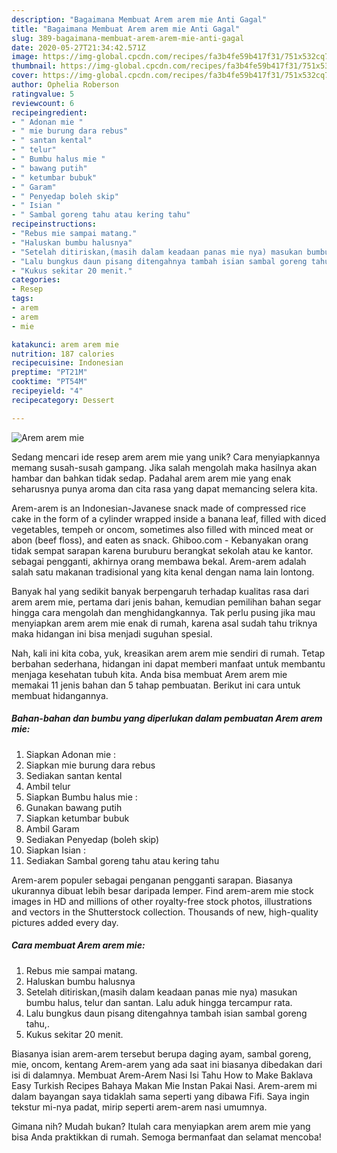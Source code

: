 ```yaml
---
description: "Bagaimana Membuat Arem arem mie Anti Gagal"
title: "Bagaimana Membuat Arem arem mie Anti Gagal"
slug: 389-bagaimana-membuat-arem-arem-mie-anti-gagal
date: 2020-05-27T21:34:42.571Z
image: https://img-global.cpcdn.com/recipes/fa3b4fe59b417f31/751x532cq70/arem-arem-mie-foto-resep-utama.jpg
thumbnail: https://img-global.cpcdn.com/recipes/fa3b4fe59b417f31/751x532cq70/arem-arem-mie-foto-resep-utama.jpg
cover: https://img-global.cpcdn.com/recipes/fa3b4fe59b417f31/751x532cq70/arem-arem-mie-foto-resep-utama.jpg
author: Ophelia Roberson
ratingvalue: 5
reviewcount: 6
recipeingredient:
- " Adonan mie "
- " mie burung dara rebus"
- " santan kental"
- " telur"
- " Bumbu halus mie "
- " bawang putih"
- " ketumbar bubuk"
- " Garam"
- " Penyedap boleh skip"
- " Isian "
- " Sambal goreng tahu atau kering tahu"
recipeinstructions:
- "Rebus mie sampai matang."
- "Haluskan bumbu halusnya"
- "Setelah ditiriskan,(masih dalam keadaan panas mie nya) masukan bumbu halus, telur dan santan. Lalu aduk hingga tercampur rata."
- "Lalu bungkus daun pisang ditengahnya tambah isian sambal goreng tahu,."
- "Kukus sekitar 20 menit."
categories:
- Resep
tags:
- arem
- arem
- mie

katakunci: arem arem mie 
nutrition: 187 calories
recipecuisine: Indonesian
preptime: "PT21M"
cooktime: "PT54M"
recipeyield: "4"
recipecategory: Dessert

---
```



![Arem arem mie](https://img-global.cpcdn.com/recipes/fa3b4fe59b417f31/751x532cq70/arem-arem-mie-foto-resep-utama.jpg)

Sedang mencari ide resep arem arem mie yang unik? Cara menyiapkannya memang susah-susah gampang. Jika salah mengolah maka hasilnya akan hambar dan bahkan tidak sedap. Padahal arem arem mie yang enak seharusnya punya aroma dan cita rasa yang dapat memancing selera kita.

Arem-arem is an Indonesian-Javanese snack made of compressed rice cake in the form of a cylinder wrapped inside a banana leaf, filled with diced vegetables, tempeh or oncom, sometimes also filled with minced meat or abon (beef floss), and eaten as snack. Ghiboo.com - Kebanyakan orang tidak sempat sarapan karena buruburu berangkat sekolah atau ke kantor. sebagai pengganti, akhirnya orang membawa bekal. Arem-arem adalah salah satu makanan tradisional yang kita kenal dengan nama lain lontong.

Banyak hal yang sedikit banyak berpengaruh terhadap kualitas rasa dari arem arem mie, pertama dari jenis bahan, kemudian pemilihan bahan segar hingga cara mengolah dan menghidangkannya. Tak perlu pusing jika mau menyiapkan arem arem mie enak di rumah, karena asal sudah tahu triknya maka hidangan ini bisa menjadi suguhan spesial.


Nah, kali ini kita coba, yuk, kreasikan arem arem mie sendiri di rumah. Tetap berbahan sederhana, hidangan ini dapat memberi manfaat untuk membantu menjaga kesehatan tubuh kita. Anda bisa membuat Arem arem mie memakai 11 jenis bahan dan 5 tahap pembuatan. Berikut ini cara untuk membuat hidangannya.

<!--inarticleads1-->

##### Bahan-bahan dan bumbu yang diperlukan dalam pembuatan Arem arem mie:

1. Siapkan  Adonan mie :
1. Siapkan  mie burung dara rebus
1. Sediakan  santan kental
1. Ambil  telur
1. Siapkan  Bumbu halus mie :
1. Gunakan  bawang putih
1. Siapkan  ketumbar bubuk
1. Ambil  Garam
1. Sediakan  Penyedap (boleh skip)
1. Siapkan  Isian :
1. Sediakan  Sambal goreng tahu atau kering tahu


Arem-arem populer sebagai penganan pengganti sarapan. Biasanya ukurannya dibuat lebih besar daripada lemper. Find arem-arem mie stock images in HD and millions of other royalty-free stock photos, illustrations and vectors in the Shutterstock collection. Thousands of new, high-quality pictures added every day. 

<!--inarticleads2-->

##### Cara membuat Arem arem mie:

1. Rebus mie sampai matang.
1. Haluskan bumbu halusnya
1. Setelah ditiriskan,(masih dalam keadaan panas mie nya) masukan bumbu halus, telur dan santan. Lalu aduk hingga tercampur rata.
1. Lalu bungkus daun pisang ditengahnya tambah isian sambal goreng tahu,.
1. Kukus sekitar 20 menit.


Biasanya isian arem-arem tersebut berupa daging ayam, sambal goreng, mie, oncom, kentang Arem-arem yang ada saat ini biasanya dibedakan dari isi di dalamnya. Membuat Arem-Arem Nasi Isi Tahu How to Make Baklava Easy Turkish Recipes Bahaya Makan Mie Instan Pakai Nasi. Arem-arem mi dalam bayangan saya tidaklah sama seperti yang dibawa Fifi. Saya ingin tekstur mi-nya padat, mirip seperti arem-arem nasi umumnya. 

Gimana nih? Mudah bukan? Itulah cara menyiapkan arem arem mie yang bisa Anda praktikkan di rumah. Semoga bermanfaat dan selamat mencoba!
